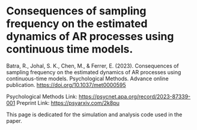 # Consequences of sampling frequency on the estimated dynamics of AR processes using continuous time models.

Batra, R., Johal, S. K., Chen, M., & Ferrer, E. (2023). Consequences of sampling frequency on the estimated dynamics of AR processes using continuous-time models. Psychological Methods. Advance online publication. https://doi.org/10.1037/met0000595

Psychological Methods Link: https://psycnet.apa.org/record/2023-87339-001
Preprint Link: https://psyarxiv.com/2k8pu

This page is dedicated for the simulation and analysis code used in the paper. 
